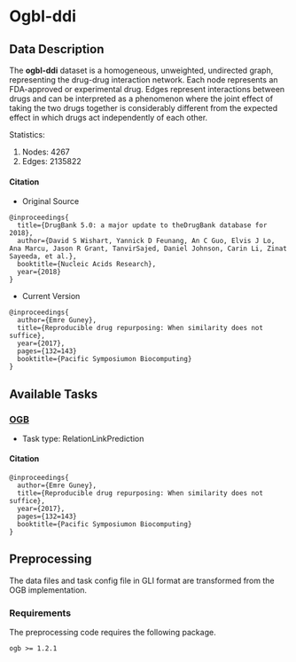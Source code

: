# Ogbl-ddi
## Data Description

The **ogbl-ddi** dataset is a homogeneous, unweighted, undirected graph, representing the drug-drug interaction network. Each node represents an FDA-approved or experimental drug. Edges represent interactions between drugs and can be interpreted as a phenomenon where the joint effect of taking the two drugs together is considerably different from the expected effect in which drugs act independently of each other.

Statistics:
1. Nodes: 4267
2. Edges: 2135822

#### Citation
- Original Source
```
@inproceedings{
  title={DrugBank 5.0: a major update to theDrugBank database for 2018},
  author={David S Wishart, Yannick D Feunang, An C Guo, Elvis J Lo, Ana Marcu, Jason R Grant, TanvirSajed, Daniel Johnson, Carin Li, Zinat Sayeeda, et al.},
  booktitle={Nucleic Acids Research},
  year={2018}
}
```
- Current Version
``` 
@inproceedings{
  author={Emre Guney},
  title={Reproducible drug repurposing: When similarity does not suffice},
  year={2017},
  pages={132=143}
  booktitle={Pacific Symposiumon Biocomputing}
}
```

## Available Tasks
### [OGB](https://ogb.stanford.edu)
- Task type: RelationLinkPrediction

#### Citation
``` 
@inproceedings{
  author={Emre Guney},
  title={Reproducible drug repurposing: When similarity does not suffice},
  year={2017},
  pages={132=143}
  booktitle={Pacific Symposiumon Biocomputing}
}
```

## Preprocessing
The data files and task config file in GLI format are transformed from the OGB implementation. 

### Requirements
The preprocessing code requires the following package.
```
ogb >= 1.2.1
```